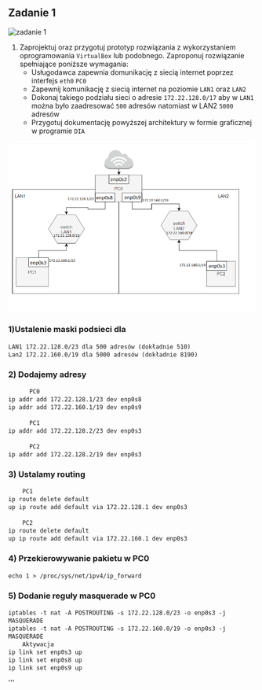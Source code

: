 Zadanie 1
---------

![zadanie 1](zadanie-1.svg)

1. Zaprojektuj oraz przygotuj prototyp rozwiązania z wykorzystaniem oprogramowania ``VirtualBox`` lub podobnego. 
Zaproponuj rozwiązanie spełniające poniższe wymagania:
   * Usługodawca zapewnia domunikację z siecią internet poprzez interfejs ``eth0`` ``PC0``
   * Zapewnij komunikację z siecią internet na poziomie ``LAN1`` oraz ``LAN2``
   * Dokonaj takiego podziału sieci o adresie ``172.22.128.0/17`` aby w ``LAN1`` można było zaadresować ``500`` adresów natomiast w LAN2 ``5000`` adresów    
   * Przygotuj dokumentację powyższej architektury w formie graficznej w programie ``DIA``
 

![Diagram](diag.png)

### 1)Ustalenie maski podsieci dla

    LAN1 172.22.128.0/23 dla 500 adresów (dokładnie 510)
    Lan2 172.22.160.0/19 dla 5000 adresów (dokładnie 8190)

### 2) Dodajemy adresy 
          PC0
    ip addr add 172.22.128.1/23 dev enp0s8 
    ip addr add 172.22.160.1/19 dev enp0s9

          PC1
    ip addr add 172.22.128.2/23 dev enp0s3

          PC2
    ip addr add 172.22.128.2/19 dev enp0s3

### 3) Ustalamy routing 
        PC1
    ip route delete default
    up ip route add default via 172.22.128.1 dev enp0s3

        PC2
    ip route delete default
    up ip route add default via 172.22.160.1 dev enp0s3

### 4) Przekierowywanie pakietu w PC0
    echo 1 > /proc/sys/net/ipv4/ip_forward 

### 5) Dodanie reguły masquerade w PC0
    iptables -t nat -A POSTROUTING -s 172.22.128.0/23 -o enp0s3 -j MASQUERADE
    iptables -t nat -A POSTROUTING -s 172.22.160.0/19 -o enp0s3 -j MASQUERADE
        Aktywacja
    ip link set enp0s3 up
    ip link set enp0s8 up
    ip link set enp0s9 up
'''
